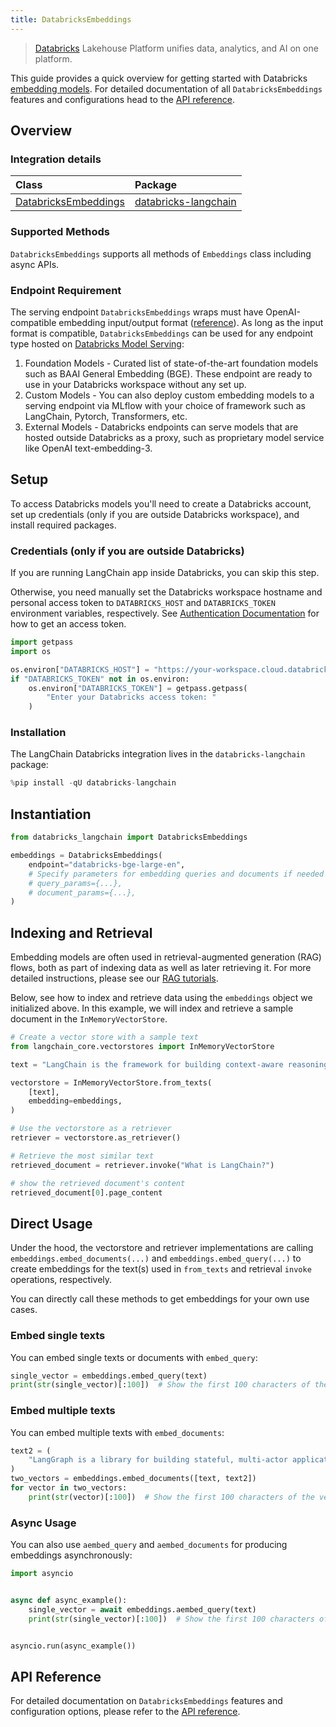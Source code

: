 ```yaml
---
title: DatabricksEmbeddings
---
```


> [Databricks](https://www.databricks.com/) Lakehouse Platform unifies data, analytics, and AI on one platform.

This guide provides a quick overview for getting started with Databricks [embedding models](/oss/concepts/embedding_models). For detailed documentation of all `DatabricksEmbeddings` features and configurations head to the [API reference](https://python.langchain.com/api_reference/community/embeddings/langchain_community.embeddings.databricks.DatabricksEmbeddings.html).



## Overview
### Integration details

| Class | Package |
| :--- | :--- |
| [DatabricksEmbeddings](https://python.langchain.com/api_reference/community/embeddings/langchain_community.embeddings.databricks.DatabricksEmbeddings.html) | [databricks-langchain](https://python.langchain.com/docs/integrations/providers/databricks/) |

### Supported Methods

`DatabricksEmbeddings` supports all methods of `Embeddings` class including async APIs.


### Endpoint Requirement

The serving endpoint `DatabricksEmbeddings` wraps must have OpenAI-compatible embedding input/output format ([reference](https://mlflow.org/docs/latest/llms/deployments/index.html#embeddings)). As long as the input format is compatible, `DatabricksEmbeddings` can be used for any endpoint type hosted on [Databricks Model Serving](https://docs.databricks.com/en/machine-learning/model-serving/index.html):

1. Foundation Models - Curated list of state-of-the-art foundation models such as BAAI General Embedding (BGE). These endpoint are ready to use in your Databricks workspace without any set up.
2. Custom Models - You can also deploy custom embedding models to a serving endpoint via MLflow with
your choice of framework such as LangChain, Pytorch, Transformers, etc.
3. External Models - Databricks endpoints can serve models that are hosted outside Databricks as a proxy, such as proprietary model service like OpenAI text-embedding-3.


## Setup

To access Databricks models you'll need to create a Databricks account, set up credentials (only if you are outside Databricks workspace), and install required packages.

### Credentials (only if you are outside Databricks)

If you are running LangChain app inside Databricks, you can skip this step.

Otherwise, you need manually set the Databricks workspace hostname and personal access token to `DATABRICKS_HOST` and `DATABRICKS_TOKEN` environment variables, respectively. See [Authentication Documentation](https://docs.databricks.com/en/dev-tools/auth/index.html#databricks-personal-access-tokens) for how to get an access token.


```python
import getpass
import os

os.environ["DATABRICKS_HOST"] = "https://your-workspace.cloud.databricks.com"
if "DATABRICKS_TOKEN" not in os.environ:
    os.environ["DATABRICKS_TOKEN"] = getpass.getpass(
        "Enter your Databricks access token: "
    )
```

### Installation

The LangChain Databricks integration lives in the `databricks-langchain` package:


```python
%pip install -qU databricks-langchain
```

## Instantiation


```python
from databricks_langchain import DatabricksEmbeddings

embeddings = DatabricksEmbeddings(
    endpoint="databricks-bge-large-en",
    # Specify parameters for embedding queries and documents if needed
    # query_params={...},
    # document_params={...},
)
```

## Indexing and Retrieval

Embedding models are often used in retrieval-augmented generation (RAG) flows, both as part of indexing data as well as later retrieving it. For more detailed instructions, please see our [RAG tutorials](/oss/tutorials/rag).

Below, see how to index and retrieve data using the `embeddings` object we initialized above. In this example, we will index and retrieve a sample document in the `InMemoryVectorStore`.


```python
# Create a vector store with a sample text
from langchain_core.vectorstores import InMemoryVectorStore

text = "LangChain is the framework for building context-aware reasoning applications"

vectorstore = InMemoryVectorStore.from_texts(
    [text],
    embedding=embeddings,
)

# Use the vectorstore as a retriever
retriever = vectorstore.as_retriever()

# Retrieve the most similar text
retrieved_document = retriever.invoke("What is LangChain?")

# show the retrieved document's content
retrieved_document[0].page_content
```

## Direct Usage

Under the hood, the vectorstore and retriever implementations are calling `embeddings.embed_documents(...)` and `embeddings.embed_query(...)` to create embeddings for the text(s) used in `from_texts` and retrieval `invoke` operations, respectively.

You can directly call these methods to get embeddings for your own use cases.

### Embed single texts

You can embed single texts or documents with `embed_query`:


```python
single_vector = embeddings.embed_query(text)
print(str(single_vector)[:100])  # Show the first 100 characters of the vector
```

### Embed multiple texts

You can embed multiple texts with `embed_documents`:


```python
text2 = (
    "LangGraph is a library for building stateful, multi-actor applications with LLMs"
)
two_vectors = embeddings.embed_documents([text, text2])
for vector in two_vectors:
    print(str(vector)[:100])  # Show the first 100 characters of the vector
```

### Async Usage

You can also use `aembed_query` and `aembed_documents` for producing embeddings asynchronously:



```python
import asyncio


async def async_example():
    single_vector = await embeddings.aembed_query(text)
    print(str(single_vector)[:100])  # Show the first 100 characters of the vector


asyncio.run(async_example())
```

## API Reference

For detailed documentation on `DatabricksEmbeddings` features and configuration options, please refer to the [API reference](https://python.langchain.com/api_reference/community/embeddings/langchain_community.embeddings.databricks.DatabricksEmbeddings.html).
